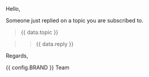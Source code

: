 Hello,

Someone just replied on a topic you are subscribed to.

>{{ data.topic }} 

>>{{ data.reply }}

Regards,

{{ config.BRAND }} Team

